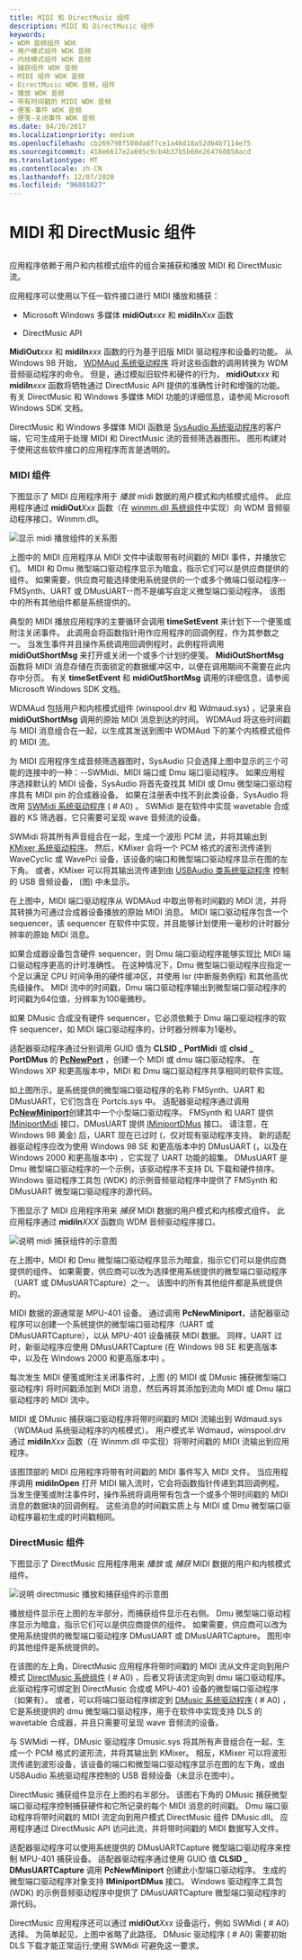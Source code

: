 ```yaml
---
title: MIDI 和 DirectMusic 组件
description: MIDI 和 DirectMusic 组件
keywords:
- WDM 音频组件 WDK
- 用户模式组件 WDK 音频
- 内核模式组件 WDK 音频
- 捕获组件 WDK 音频
- MIDI 组件 WDK 音频
- DirectMusic WDK 音频，组件
- 播放 WDK 音频
- 带有时间戳的 MIDI WDK 音频
- 便笺-事件 WDK 音频
- 便笺-关闭事件 WDK 音频
ms.date: 04/20/2017
ms.localizationpriority: medium
ms.openlocfilehash: cb269798f508da8f7ce1a46d18a52d64b7114e75
ms.sourcegitcommit: 418e6617e2a695c9cb4b37b5b60e264760858acd
ms.translationtype: MT
ms.contentlocale: zh-CN
ms.lasthandoff: 12/07/2020
ms.locfileid: "96801027"
---
```

# <a name="midi-and-directmusic-components"></a>MIDI 和 DirectMusic 组件


## <span id="midi_and_directmusic_components"></span><span id="MIDI_AND_DIRECTMUSIC_COMPONENTS"></span>


应用程序依赖于用户和内核模式组件的组合来捕获和播放 MIDI 和 DirectMusic 流。

应用程序可以使用以下任一软件接口进行 MIDI 播放和捕获：

-   Microsoft Windows 多媒体 **midiOut**_xxx_ 和 **midiIn**_Xxx_ 函数

-   DirectMusic API

**MidiOut**_xxx_ 和 **midiIn**_xxx_ 函数的行为基于旧版 MIDI 驱动程序和设备的功能。 从 Windows 98 开始， [WDMAud 系统驱动程序](user-mode-wdm-audio-components.md#wdmaud_system_driver) 将对这些函数的调用转换为 WDM 音频驱动程序的命令。 但是，通过模拟旧软件和硬件的行为， **midiOut**_xxx_ 和 **midiIn**_xxx_ 函数将牺牲通过 DirectMusic API 提供的准确性计时和增强的功能。 有关 DirectMusic 和 Windows 多媒体 MIDI 功能的详细信息，请参阅 Microsoft Windows SDK 文档。

DirectMusic 和 Windows 多媒体 MIDI 函数是 [SysAudio 系统驱动程序](kernel-mode-wdm-audio-components.md#sysaudio_system_driver)的客户端，它可生成用于处理 MIDI 和 DirectMusic 流的音频筛选器图形。 图形构建对于使用这些软件接口的应用程序而言是透明的。

### <a name="span-idmidi_componentsspanspan-idmidi_componentsspanspan-idmidi_componentsspanmidi-components"></a><span id="MIDI_Components"></span><span id="midi_components"></span><span id="MIDI_COMPONENTS"></span>MIDI 组件

下图显示了 MIDI 应用程序用于 *播放* midi 数据的用户模式和内核模式组件。 此应用程序通过 **midiOut**_Xxx_ 函数（在 [winmm.dll 系统组件](user-mode-wdm-audio-components.md#winmm_system_component)中实现）向 WDM 音频驱动程序接口，Winmm.dll。

![显示 midi 播放组件的关系图](images/midiplay.png)

上图中的 MIDI 应用程序从 MIDI 文件中读取带有时间戳的 MIDI 事件，并播放它们。 MIDI 和 Dmu 微型端口驱动程序显示为暗盒，指示它们可以是供应商提供的组件。 如果需要，供应商可能选择使用系统提供的一个或多个微端口驱动程序--FMSynth、UART 或 DMusUART--而不是编写自定义微型端口驱动程序。 该图中的所有其他组件都是系统提供的。

典型的 MIDI 播放应用程序的主要循环会调用 **timeSetEvent** 来计划下一个便笺或附注关闭事件。 此调用会将函数指针用作应用程序的回调例程，作为其参数之一。 当发生事件并且操作系统调用回调例程时，此例程将调用 **midiOutShortMsg** 来打开或关闭一个或多个计划的便笺。 **MidiOutShortMsg** 函数将 MIDI 消息存储在页面锁定的数据缓冲区中，以便在调用期间不需要在此内存中分页。 有关 **timeSetEvent** 和 **midiOutShortMsg** 调用的详细信息，请参阅 Microsoft Windows SDK 文档。

WDMAud 包括用户和内核模式组件 (winspool.drv 和 Wdmaud.sys) ，记录来自 **midiOutShortMsg** 调用的原始 MIDI 消息到达的时间。 WDMAud 将这些时间戳与 MIDI 消息组合在一起，以生成其发送到图中 WDMAud 下的某个内核模式组件的 MIDI 流。

为 MIDI 应用程序生成音频筛选器图时，SysAudio 只会选择上图中显示的三个可能的连接中的一种：--SWMidi、MIDI 端口或 Dmu 端口驱动程序。 如果应用程序选择默认的 MIDI 设备，SysAudio 将首先查找其 MIDI 或 Dmu 微型端口驱动程序具有 MIDI pin 的合成器设备。 如果在注册表中找不到此类设备，SysAudio 将改用 [SWMidi 系统驱动程序](kernel-mode-wdm-audio-components.md#swmidi_system_driver) ( # A0) 。 SWMidi 是在软件中实现 wavetable 合成器的 KS 筛选器，它只需要可呈现 wave 音频流的设备。

SWMidi 将其所有声音组合在一起，生成一个波形 PCM 流，并将其输出到 [KMixer 系统驱动程序](kernel-mode-wdm-audio-components.md#kmixer_system_driver)。 然后，KMixer 会将一个 PCM 格式的波形流传递到 WaveCyclic 或 WavePci 设备，该设备的端口和微型端口驱动程序显示在图的左下角。 或者，KMixer 可以将其输出流传递到由 [USBAudio 类系统驱动程序](kernel-mode-wdm-audio-components.md#usbaudio_class_system_driver) 控制的 USB 音频设备， (图) 中未显示。

在上图中，MIDI 端口驱动程序从 WDMAud 中取出带有时间戳的 MIDI 流，并将其转换为可通过合成器设备播放的原始 MIDI 消息。 MIDI 端口驱动程序包含一个 sequencer，该 sequencer 在软件中实现，并且能够计划使用一毫秒的计时器分辨率的原始 MIDI 消息。

如果合成器设备包含硬件 sequencer，则 Dmu 端口驱动程序能够实现比 MIDI 端口驱动程序更高的计时准确性。 在这种情况下，Dmu 微型端口驱动程序应指定一个足以满足 CPU 时间争用的硬件缓冲区，并使用 Isr (中断服务例程) 和其他高优先级操作。 MIDI 流中的时间戳，Dmu 端口驱动程序输出到微型端口驱动程序的时间戳为64位值，分辨率为100毫微秒。

如果 DMusic 合成没有硬件 sequencer，它必须依赖于 Dmu 端口驱动程序的软件 sequencer，如 MIDI 端口驱动程序的，计时器分辨率为1毫秒。

适配器驱动程序通过分别调用 GUID 值为 **CLSID \_ PortMidi** 或 **clsid \_ PortDMus** 的 [**PcNewPort**](/windows-hardware/drivers/ddi/portcls/nf-portcls-pcnewport) ，创建一个 MIDI 或 dmu 端口驱动程序。 在 Windows XP 和更高版本中，MIDI 和 Dmu 端口驱动程序共享相同的软件实现。

如上图所示，是系统提供的微型端口驱动程序的名称 FMSynth、UART 和 DMusUART，它们包含在 Portcls.sys 中。 适配器驱动程序通过调用 [**PcNewMiniport**](/windows-hardware/drivers/ddi/portcls/nf-portcls-pcnewminiport)创建其中一个小型端口驱动程序。 FMSynth 和 UART 提供 [IMiniportMidi](/windows-hardware/drivers/ddi/portcls/nn-portcls-iminiportmidi) 接口，DMusUART 提供 [IMiniportDMus](/windows-hardware/drivers/ddi/dmusicks/nn-dmusicks-iminiportdmus) 接口。 请注意，在 Windows 98 黄金) 后，UART 现在已过时 (，仅对现有驱动程序支持。 新的适配器驱动程序应改为使用 Windows 98 SE 和更高版本中的 DMusUART (，以及在 Windows 2000 和更高版本中) ，它实现了 UART 功能的超集。 DMusUART 是 Dmu 微型端口驱动程序的一个示例，该驱动程序不支持 DL 下载和硬件排序。 Windows 驱动程序工具包 (WDK) 的示例音频驱动程序中提供了 FMSynth 和 DMusUART 微型端口驱动程序的源代码。

下图显示了 MIDI 应用程序用来 *捕获* MIDI 数据的用户模式和内核模式组件。 此应用程序通过 **midiIn**_XXX_ 函数向 WDM 音频驱动程序接口。

![说明 midi 捕获组件的示意图](images/midicapt.png)

在上图中，MIDI 和 Dmu 微型端口驱动程序显示为暗盒，指示它们可以是供应商提供的组件。 如果需要，供应商可以改为选择使用系统提供的微型端口驱动程序（UART 或 DMusUARTCapture）之一。 该图中的所有其他组件都是系统提供的。

MIDI 数据的源通常是 MPU-401 设备。 通过调用 **PcNewMiniport**，适配器驱动程序可以创建一个系统提供的微型端口驱动程序（UART 或 DMusUARTCapture），以从 MPU-401 设备捕获 MIDI 数据。 同样，UART 过时，新驱动程序应使用 DMusUARTCapture (在 Windows 98 SE 和更高版本中，以及在 Windows 2000 和更高版本中) 。

每次发生 MIDI 便笺或附注关闭事件时，上图 (的 MIDI 或 DMusic 捕获微型端口驱动程序) 将时间戳添加到 MIDI 消息，然后再将其添加到流向 MIDI 或 Dmu 端口驱动程序的 MIDI 流中。

MIDI 或 DMusic 捕获端口驱动程序将带时间戳的 MIDI 流输出到 Wdmaud.sys （WDMAud 系统驱动程序的内核模式）。 用户模式半 Wdmaud，winspool.drv 通过 **midiIn**_Xxx_ 函数（在 Winmm.dll 中实现）将带时间戳的 MIDI 流输出到应用程序。

该图顶部的 MIDI 应用程序将带有时间戳的 MIDI 事件写入 MIDI 文件。 当应用程序调用 **midiInOpen** 打开 MIDI 输入流时，它会将函数指针传递到其回调例程。 当发生便笺或附注事件时，操作系统将调用带有包含一个或多个带时间戳的 MIDI 消息的数据块的回调例程。 这些消息的时间戳实质上与 MIDI 或 Dmu 微型端口驱动程序最初生成的时间戳相同。

### <a name="span-iddirectmusic_componentsspanspan-iddirectmusic_componentsspanspan-iddirectmusic_componentsspandirectmusic-components"></a><span id="DirectMusic_Components"></span><span id="directmusic_components"></span><span id="DIRECTMUSIC_COMPONENTS"></span>DirectMusic 组件

下图显示了 DirectMusic 应用程序用来 *播放* 或 *捕获* MIDI 数据的用户和内核模式组件。

![说明 directmusic 播放和捕获组件的示意图](images/dmusplay.png)

播放组件显示在上图的左半部分，而捕获组件显示在右侧。 Dmu 微型端口驱动程序显示为暗盒，指示它们可以是供应商提供的组件。 如果需要，供应商可以改为使用系统提供的微型端口驱动程序 DMusUART 或 DMusUARTCapture。 图形中的其他组件是系统提供的。

在该图的左上角，DirectMusic 应用程序将带时间戳的 MIDI 流从文件定向到用户模式 [DirectMusic 系统组件](user-mode-wdm-audio-components.md#directmusic_system_component) ( # A0) ，后者又将该流定向到 dmu 端口驱动程序。 此驱动程序可绑定到 DirectMusic 合成或 MPU-401 设备的微型端口驱动程序（如果有）。 或者，可以将端口驱动程序绑定到 [DMusic 系统驱动程序](kernel-mode-wdm-audio-components.md#dmusic_system_driver) ( # A0) ，它是系统提供的 dmu 微型端口驱动程序，用于在软件中实现支持 DLS 的 wavetable 合成器，并且只需要可呈现 wave 音频流的设备。

与 SWMidi 一样，DMusic 驱动程序 Dmusic.sys 将其所有声音组合在一起，生成一个 PCM 格式的波形流，并将其输出到 KMixer。 相反，KMixer 可以将波形流传递到波形设备，该设备的端口和微型端口驱动程序显示在图的左下角，或由 USBAudio 系统驱动程序控制的 USB 音频设备（未显示在图中）。

DirectMusic 捕获组件显示在上图的右半部分。 该图右下角的 DMusic 捕获微型端口驱动程序控制捕获硬件和它所记录的每个 MIDI 消息的时间戳。 Dmu 端口驱动程序将带时间戳的 MIDI 流定向到用户模式 DirectMusic 组件 DMusic.dll。 应用程序通过 DirectMusic API 访问此流，并将带时间戳的 MIDI 数据写入文件。

适配器驱动程序可以使用系统提供的 DMusUARTCapture 微型端口驱动程序来控制 MPU-401 捕获设备。 适配器驱动程序通过使用 GUID 值 **CLSID \_ DMusUARTCapture** 调用 **PcNewMiniport** 创建此小型端口驱动程序。 生成的微型端口驱动程序对象支持 **IMiniportDMus** 接口。 Windows 驱动程序工具包 (WDK) 的示例音频驱动程序中提供了 DMusUARTCapture 微型端口驱动程序的源代码。

DirectMusic 应用程序还可以通过 **midiOut**_Xxx_ 设备运行，例如 SWMidi ( # A0) 选择。 为简单起见，上图中省略了此路径。 DMusic 驱动程序 ( # A0) 需要初始 DLS 下载才能正常运行;使用 SWMidi 可避免这一要求。

 

